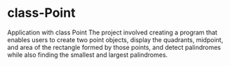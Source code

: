 # class-Point
Application with class Point
The project involved creating a program that enables users to create two point objects, display the quadrants, midpoint, and area of the rectangle formed by those points, and detect palindromes while also finding the smallest and largest palindromes. 
